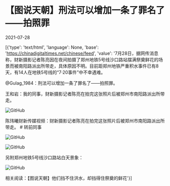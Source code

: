 # 【图说天朝】刑法可以增加一条了罪名了——拍照罪

2021-07-28

[{'type': 'text/html', 'language': None, 'base': 'https://chinadigitaltimes.net/chinese/feed', 'value': '7月28日，据网传消息称，财新摄影记者陈亮因在夜间拍摄了郑州地铁5号线沙口路站摆满祭奠鲜花的场景而被南阳路派出所带走，具体原因不明。目前距郑州地铁严重积水事件已有8天，有14人在地铁5号线的“7·20事件”中不幸遇难。

@Gulag_1984：刑法可以增加一条了罪名了——拍照罪。



王和岩：我的同事，财新摄影记者陈亮在拍完这张照片后被郑州市南阳路派出所带走。



![GitHub](https://chinadigitaltimes.net/chinese/files/2021/07/image-1627435218058.png)



陈玮曦财新传媒视频：财新摄影记者陈亮在拍完这张照片后被郑州市南阳路派出所带走。 # 转前同事



![GitHub](https://chinadigitaltimes.net/chinese/files/2021/07/image-1627435229444.png)

![GitHub](https://chinadigitaltimes.net/chinese/files/2021/07/image-1627435275347.png)

另附郑州地铁5号线沙口路站白天景象：

![GitHub](https://chinadigitaltimes.net/chinese/files/2021/07/post-668851-610094a702e6d.png)

相关阅读：【图说天朝】他们挡不住洪水，却挡得住祭奠的鲜花'}]